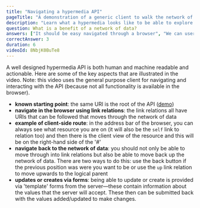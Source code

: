 ```yaml
---
title: "Navigating a hypermedia API"
pageTitle: "A demonstration of a generic client to walk the network of data API"
description: "Learn what a hypermedia looks like to be able to explore a domain."
question: What is a benefit of a network of data?
answers: ["It should be easy navigated through a browser", "We can user simple clients that can update resources", "It is a fast way to start understanding a domain", "All of the above!"]
correctAnswer: 3
duration: 6
videoId: 8NbjK0BuTe8
---
```


A well designed hypermedia API is both human and machine readable and actionable. Here are some of the key aspects that are illustrated in the video. Note: this video uses the general purpose client for navigating and interacting with the API (because not all functionality is available in the browser).

* **known starting point**: the same URI is the root of the API ([demo](https://api.todo.semanticlink.io))
* **navigate in the browser using link relations**: the link relations all have URIs that can be followed that moves through the network of data
* **example of client-side route**: in the address bar of the browser, you can always see what resource you are on (it will also be the `self` link to relation too) and then there is the client view of the resource and this will be on the right-hand side of the '#'
* **navigate back to the network of data**: you should not only be able to move through into link relations but also be able to move back up the network of data. There are two ways to do this: use the back button if the previous position was were you want to be or use the `up` link relation to move upwards to the logical parent
* **updates or creates via forms**: being able to update or create is provided via 'template' forms from the server—these contain information about the values that the server will accept. These then can be submitted back with the values added/updated to make changes.



